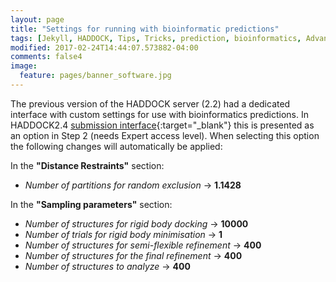 ```yaml
---
layout: page
title: "Settings for running with bioinformatic predictions"
tags: [Jekyll, HADDOCK, Tips, Tricks, prediction, bioinformatics, Advanced, Docking, Simulation, Computational Biology, Modelling, Protein Structure]
modified: 2017-02-24T14:44:07.573882-04:00
comments: false4
image:
  feature: pages/banner_software.jpg
---
```


The previous version of the HADDOCK server (2.2) had a dedicated interface with custom settings for use with bioinformatics predictions. In HADDOCK2.4 [submission interface](https://wenmr.science.uu.nl/haddock2.4/submit/1){:target="_blank"} this is presented as an option in Step 2 (needs Expert access level). When selecting this option the following changes will automatically be applied:

In the **"Distance Restraints"** section:

* _Number of partitions for random exclusion_ → **1.1428**

In the **"Sampling parameters"** section:

* _Number of structures for rigid body docking_ → **10000**
* _Number of trials for rigid body minimisation_ → **1**
* _Number of structures for semi-flexible refinement_ → **400**
* _Number of structures for the final refinement_ → **400**
* _Number of structures to analyze_ -> **400**

